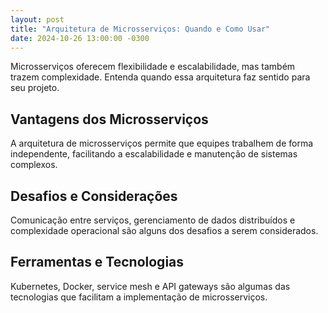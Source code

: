 ```yaml
---
layout: post
title: "Arquitetura de Microsserviços: Quando e Como Usar"
date: 2024-10-26 13:00:00 -0300
---
```


Microsserviços oferecem flexibilidade e escalabilidade, mas também trazem complexidade. Entenda quando essa arquitetura faz sentido para seu projeto.

## Vantagens dos Microsserviços

A arquitetura de microsserviços permite que equipes trabalhem de forma independente, facilitando a escalabilidade e manutenção de sistemas complexos.

## Desafios e Considerações

Comunicação entre serviços, gerenciamento de dados distribuídos e complexidade operacional são alguns dos desafios a serem considerados.

## Ferramentas e Tecnologias

Kubernetes, Docker, service mesh e API gateways são algumas das tecnologias que facilitam a implementação de microsserviços.
